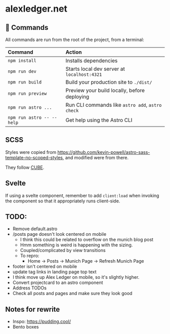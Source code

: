# alexledger.net

## 🧞 Commands

All commands are run from the root of the project, from a terminal:

| Command                   | Action                                           |
| :------------------------ | :----------------------------------------------- |
| `npm install`             | Installs dependencies                            |
| `npm run dev`             | Starts local dev server at `localhost:4321`      |
| `npm run build`           | Build your production site to `./dist/`          |
| `npm run preview`         | Preview your build locally, before deploying     |
| `npm run astro ...`       | Run CLI commands like `astro add`, `astro check` |
| `npm run astro -- --help` | Get help using the Astro CLI                     |

## SCSS

Styles were copied from https://github.com/kevin-powell/astro-sass-template-no-scoped-styles, and modified were from there.

They follow [CUBE](https://cube.fyi/).

## Svelte

If using a svelte component, remember to add `client:load` when invoking the component so that it appropriately runs client-side.

## TODO:

- Remove default.astro
- /posts page doesn't look centered on mobile
  - I think this could be related to overflow on the munich blog post
  - Hmm something is weird is happening with the sizing.
  - Coupled/complicated by view transitions
  - To repro:
    - Home -> Posts -> Munich Page -> Refresh Munich Page
- footer isn't centered on mobile
- update tag links in landing page top text
- I think move up Alex Ledger on mobile, so it's slightly higher.
- Convert projectcard to an astro component
- Address TODOs
- Check all posts and pages and make sure they look good

## Notes for rewrite

- Inspo: https://pudding.cool/
- Bento boxes
